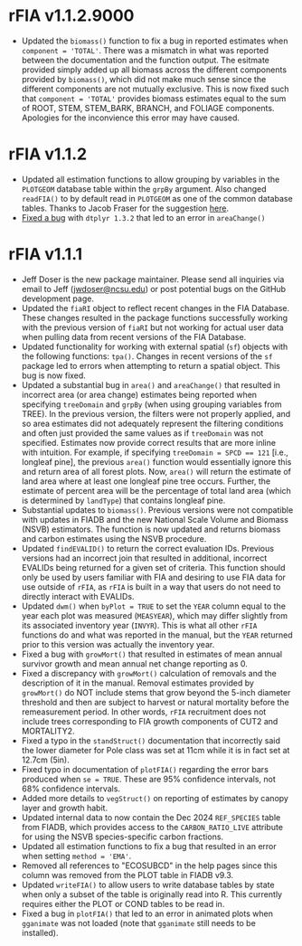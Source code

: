 # rFIA v1.1.2.9000

+ Updated the `biomass()` function to fix a bug in reported estimates when `component = 'TOTAL'`. There was a mismatch in what was reported between the documentation and the function output. The esitmate provided simply added up all biomass across the different components provided by `biomass()`, which did not make much sense since the different components are not mutually exclusive. This is now fixed such that `component = 'TOTAL'` provides biomass estimates equal to the sum of ROOT, STEM, STEM_BARK, BRANCH, and FOLIAGE components. Apologies for the inconvience this error may have caused.  

# rFIA v1.1.2

+ Updated all estimation functions to allow grouping by variables in the `PLOTGEOM` database table within the `grpBy` argument. Also changed `readFIA()` to by default read in `PLOTGEOM` as one of the common database tables. Thanks to Jacob Fraser for the suggestion [here](https://github.com/doserjef/rFIA/issues/55).
+ [Fixed a bug](https://github.com/doserjef/rFIA/pull/58) with `dtplyr 1.3.2` that led to an error in `areaChange()` 


# rFIA v1.1.1

+ Jeff Doser is the new package maintainer. Please send all inquiries via email to Jeff (jwdoser@ncsu.edu) or post potential bugs on the GitHub development page.  
+ Updated the `fiaRI` object to reflect recent changes in the FIA Database. These changes resulted in the package functions successfully working with the previous version of `fiaRI` but not working for actual user data when pulling data from recent versions of the FIA Database.
+ Updated functionality for working with external spatial (`sf`) objects with the following functions: `tpa()`. Changes in recent versions of the `sf` package led to errors when attempting to return a spatial object. This bug is now fixed.
+ Updated a substantial bug in `area()` and `areaChange()` that resulted in incorrect area (or area change) estimates being reported when specifying `treeDomain` and `grpBy` (when using grouping variables from TREE). In the previous version, the filters were not properly applied, and so area estimates did not adequately represent the filtering conditions and often just provided the same values as if `treeDomain` was not specified. Estimates now provide correct results that are more inline with intuition. For example, if specifying `treeDomain = SPCD == 121` [i.e., longleaf pine], the previous `area()` function would essentially ignore this and return area of all forest plots. Now, `area()` will return the estimate of land area where at least one longleaf pine tree occurs. Further, the estimate of percent area will be the percentage of total land area (which is determined by `landType`) that contains longleaf pine.  
+ Substantial updates to `biomass()`. Previous versions were not compatible with updates in FIADB and the new National Scale Volume and Biomass (NSVB) estimators. The function is now updated and returns biomass and carbon estimates using the NSVB procedure. 
+ Updated `findEVALID()` to return the correct evaluation IDs. Previous versions had an incorrect join that resulted in additional, incorrect EVALIDs being returned for a given set of criteria. This function should only be used by users familiar with FIA and desiring to use FIA data for use outside of `rFIA`, as `rFIA` is built in a way that users do not need to directly interact with EVALIDs. 
+ Updated `dwm()` when `byPlot = TRUE` to set the `YEAR` column equal to the year each plot was measured (`MEASYEAR`), which may differ slightly from its associated inventory year (`INVYR`). This is what all other `rFIA` functions do and what was reported in the manual, but the `YEAR` returned prior to this version was actually the inventory year. 
+ Fixed a bug with `growMort()` that resulted in estimates of mean annual survivor growth and mean annual net change reporting as 0.
+ Fixed a discrepancy with `growMort()` calculation of removals and the description of it in the manual. Removal estimates provided by `growMort()` do NOT include stems that grow beyond the 5-inch diameter threshold and then are subject to harvest or natural mortality before the remeasurement period. In other words, `rFIA` recruitment does not include trees corresponding to FIA growth components of CUT2 and MORTALITY2.  
+ Fixed a typo in the `standStruct()` documentation that incorrectly said the lower diameter for Pole class was set at 11cm while it is in fact set at 12.7cm (5in).  
+ Fixed typo in documentation of `plotFIA()` regarding the error bars produced when `se = TRUE`. These are 95% confidence intervals, not 68% confidence intervals.
+ Added more details to `vegStruct()` on reporting of estimates by canopy layer and growth habit.
+ Updated internal data to now contain the Dec 2024 `REF_SPECIES` table from FIADB, which provides access to the `CARBON_RATIO_LIVE` attribute for using the NSVB species-specific carbon fractions. 
+ Updated all estimation functions to fix a bug that resulted in an error when setting `method = 'EMA'`. 
+ Removed all references to "ECOSUBCD" in the help pages since this column was removed from the PLOT table in FIADB v9.3. 
+ Updated `writeFIA()` to allow users to write database tables by state when only a subset of the table is originally read into R. This currently requires either the PLOT or COND tables to be read in.  
+ Fixed a bug in `plotFIA()` that led to an error in animated plots when `gganimate` was not loaded (note that `gganimate` still needs to be installed).
